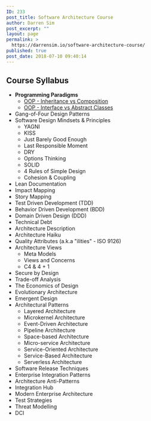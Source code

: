 ```yaml
---
ID: 233
post_title: Software Architecture Course
author: Darren Sim
post_excerpt: ""
layout: page
permalink: >
  https://darrensim.io/software-architecture-course/
published: true
post_date: 2018-07-10 09:40:14
---
```

<h2>Course Syllabus</h2>
<ul>
 	<li><strong>Programming Paradigms</strong>
<ul>
 	<li><a href="https://slides.com/darrensimio/oop-inheritance-composition/" target="_blank" rel="noopener">OOP - Inheritance vs Composition</a></li>
 	<li><a href="https://slides.com/darrensimio/oop-interface-abstract-classes" target="_blank" rel="noopener">OOP - Interface vs Abstract Classes</a></li>
</ul>
</li>
 	<li>Gang-of-Four Design Patterns</li>
 	<li>Software Design Mindsets &amp; Principles
<ul>
 	<li>YAGNI</li>
 	<li>KISS</li>
 	<li>Just Barely Good Enough</li>
 	<li>Last Responsible Moment</li>
 	<li>DRY</li>
 	<li>Options Thinking</li>
 	<li>SOLID</li>
 	<li>4 Rules of Simple Design</li>
 	<li>Cohesion &amp; Coupling</li>
</ul>
</li>
 	<li>Lean Documentation</li>
 	<li>Impact Mapping</li>
 	<li>Story Mapping</li>
 	<li>Test Driven Development (TDD)</li>
 	<li>Behavior Driven Development (BDD)</li>
 	<li>Domain Driven Design (DDD)</li>
 	<li>Technical Debt</li>
 	<li>Architecture Description</li>
 	<li>Architecture Haiku</li>
 	<li>Quality Attributes (a.k.a "ilities" - ISO 9126)</li>
 	<li>Architecture Views
<ul>
 	<li>Meta Models</li>
 	<li>Views and Concerns</li>
 	<li>C4 &amp; 4 + 1</li>
</ul>
</li>
 	<li>Secure by Design</li>
 	<li>Trade-off Analysis</li>
 	<li>The Economics of Design</li>
 	<li>Evolutionary Architecture</li>
 	<li>Emergent Design</li>
 	<li>Architectural Patterns
<ul>
 	<li>Layered Architecture</li>
 	<li>Microkernel Architecture</li>
 	<li>Event-Driven Architecture</li>
 	<li>Pipeline Architecture</li>
 	<li>Space-based Architecture</li>
 	<li>Micro-service Architecture</li>
 	<li>Service-Oriented Architecture</li>
 	<li>Service-Based Architecture</li>
 	<li>Serverless Architecture</li>
</ul>
</li>
 	<li>Software Release Techniques</li>
 	<li>Enterprise Integration Patterns</li>
 	<li>Architecture Anti-Patterns</li>
 	<li>Integration Hub</li>
 	<li>Modern Enterprise Architecture</li>
 	<li>Test Strategies</li>
 	<li>Threat Modelling</li>
 	<li>DCI</li>
</ul>